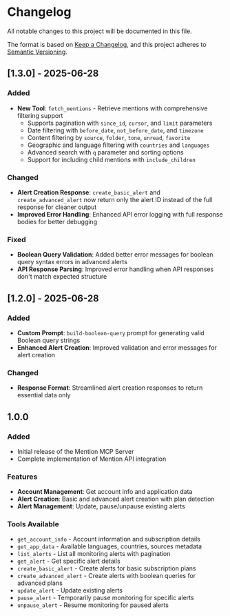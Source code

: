 # Changelog

All notable changes to this project will be documented in this file.

The format is based on [Keep a Changelog](https://keepachangelog.com/en/1.0.0/),
and this project adheres to [Semantic Versioning](https://semver.org/spec/v2.0.0.html).

## [1.3.0] - 2025-06-28

### Added
- **New Tool**: `fetch_mentions` - Retrieve mentions with comprehensive filtering support
  - Supports pagination with `since_id`, `cursor`, and `limit` parameters
  - Date filtering with `before_date`, `not_before_date`, and `timezone`
  - Content filtering by `source`, `folder`, `tone`, `unread`, `favorite`
  - Geographic and language filtering with `countries` and `languages`
  - Advanced search with `q` parameter and sorting options
  - Support for including child mentions with `include_children`

### Changed
- **Alert Creation Response**: `create_basic_alert` and `create_advanced_alert` now return only the alert ID instead of the full response for cleaner output
- **Improved Error Handling**: Enhanced API error logging with full response bodies for better debugging

### Fixed
- **Boolean Query Validation**: Added better error messages for boolean query syntax errors in advanced alerts
- **API Response Parsing**: Improved error handling when API responses don't match expected structure

## [1.2.0] - 2025-06-28

### Added
- **Custom Prompt**: `build-boolean-query` prompt for generating valid Boolean query strings
- **Enhanced Alert Creation**: Improved validation and error messages for alert creation

### Changed
- **Response Format**: Streamlined alert creation responses to return essential data only

## 1.0.0

### Added
- Initial release of the Mention MCP Server
- Complete implementation of Mention API integration

### Features
- **Account Management**: Get account info and application data
- **Alert Creation**: Basic and advanced alert creation with plan detection
- **Alert Management**: Update, pause/unpause existing alerts

### Tools Available
- `get_account_info` - Account information and subscription details
- `get_app_data` - Available languages, countries, sources metadata
- `list_alerts` - List all monitoring alerts with pagination
- `get_alert` - Get specific alert details
- `create_basic_alert` - Create alerts for basic subscription plans
- `create_advanced_alert` - Create alerts with boolean queries for advanced plans
- `update_alert` - Update existing alerts
- `pause_alert` - Temporarily pause monitoring for specific alerts
- `unpause_alert` - Resume monitoring for paused alerts

